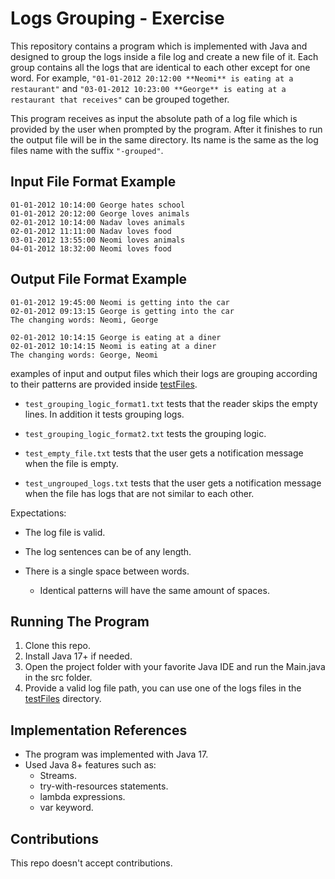 # Logs Grouping - Exercise
This repository contains a program which is implemented with Java and designed to group the logs inside a file log and create a new file of it. 
Each group contains all the logs that are identical to each other except for one word. 
For example, `"01-01-2012 20:12:00 **Neomi** is eating at a restaurant"` and `"03-01-2012 10:23:00 **George** is eating at a restaurant that receives"` can be grouped together.

 This program receives as input the absolute path of a log file which is provided by the user when prompted by the program. 
 After it finishes to run the output file will be in the same directory. Its name is the same as the log files name with the suffix `"-grouped"`. 

## Input File Format Example
```
01-01-2012 10:14:00 George hates school
01-01-2012 20:12:00 George loves animals
02-01-2012 10:14:00 Nadav loves animals
02-01-2012 11:11:00 Nadav loves food
03-01-2012 13:55:00 Neomi loves animals
04-01-2012 18:32:00 Neomi loves food
``` 

## Output File Format Example
```
01-01-2012 19:45:00 Neomi is getting into the car
02-01-2012 09:13:15 George is getting into the car 
The changing words: Neomi, George

02-01-2012 10:14:15 George is eating at a diner
02-01-2012 10:14:15 Neomi is eating at a diner 
The changing words: George, Neomi
```

examples of input and output files which their logs are grouping according to their patterns are provided inside [testFiles](testFiles).

- `test_grouping_logic_format1.txt` tests that the reader skips the empty lines. In addition it tests grouping logs.


- `test_grouping_logic_format2.txt` tests the grouping logic.
  

- `test_empty_file.txt` tests that the user gets a notification message when the file is empty. 


- `test_ungrouped_logs.txt` tests that the user gets a notification message when the file has logs that are not similar to each other. 




 Expectations:
- The log file is valid. 
  
- The log sentences can be of any length.
  
- There is a single space between words.
  - Identical patterns will have the same amount of spaces.

## Running The Program
1. Clone this repo.
2. Install Java 17+ if needed.
3. Open the project folder with your favorite Java IDE and run the Main.java in the src folder.  
4. Provide a valid log file path, you can use one of the logs files in the [testFiles](testFiles) directory.

## Implementation References
- The program was implemented with Java 17.
- Used Java 8+ features such as:
  - Streams.
  - try-with-resources statements.
  - lambda expressions.
  - var keyword.

## Contributions
This repo doesn't accept contributions.

